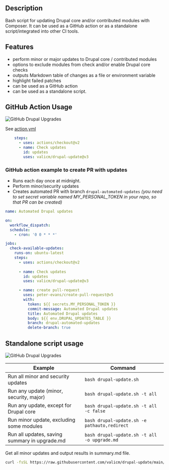 ## Description
Bash script for updating Drupal core and/or contributed modules with Composer. 
It can be used as a GitHub action or as a standalone script/integrated into other CI tools.

## Features
* perform minor or major updates to Drupal core / contributed modules
* options to exclude modules from check and/or enable Drupal core checks
* outputs Markdown table of changes as a file or environment variable
* highlight failed patches
* can be used as a GitHub action
* can be used as a standalone script.


## GitHub Action Usage
![](https://vallic.com/sites/default/files/2023-11/github_example.png "GitHub Drupal Upgrades")

See [action.yml](action.yml)

```yaml
    steps:
      - uses: actions/checkout@v2
      - name: Check updates
        id: updates
        uses: valicm/drupal-update@v3

```

### GitHub action example to create PR with updates
* Runs each day once at midnight. 
* Perform minor/security updates
* Creates automated PR with branch `drupal-automated-updates`
_(you need to set secret variable named MY_PERSONAL_TOKEN in your repo, so that PR can be created)_

```yaml
name: Automated Drupal updates

on:
  workflow_dispatch:
  schedule:
    - cron: '0 0 * * *'

jobs:
  check-available-updates:
    runs-on: ubuntu-latest
    steps:
      - uses: actions/checkout@v2
        
      - name: Check updates
        id: updates
        uses: valicm/drupal-update@v3

      - name: create pull-request
        uses: peter-evans/create-pull-request@v5
        with:
          token: ${{ secrets.MY_PERSONAL_TOKEN }}
          commit-message: Automated Drupal updates
          title: Automated Drupal updates
          body: ${{ env.DRUPAL_UPDATES_TABLE }}
          branch: drupal-automated-updates
          delete-branch: true

```

## Standalone script usage
![](https://vallic.com/sites/default/files/2023-11/local_example.png "GitHub Drupal Upgrades")

| Example                                       | Command                                      |
|-----------------------------------------------|----------------------------------------------|
| Run all minor and security updates            | `bash drupal-update.sh`                      |
| Run any update (minor, security, major)       | `bash drupal-update.sh -t all`               |
| Run any update, except for Drupal core        | `bash drupal-update.sh -t all -c false`      |
| Run minor update, excluding some modules      | `bash drupal-update.sh -e pathauto,redirect` |
| Run all updates, saving summary in upgrade.md | `bash drupal-update.sh -t all -o upgrade.md` |


Get all minor updates and output results in summary.md file.
```bash
curl -fsSL https://raw.githubusercontent.com/valicm/drupal-update/main/drupal-update.sh | bash -s -- -o summary.md
```
